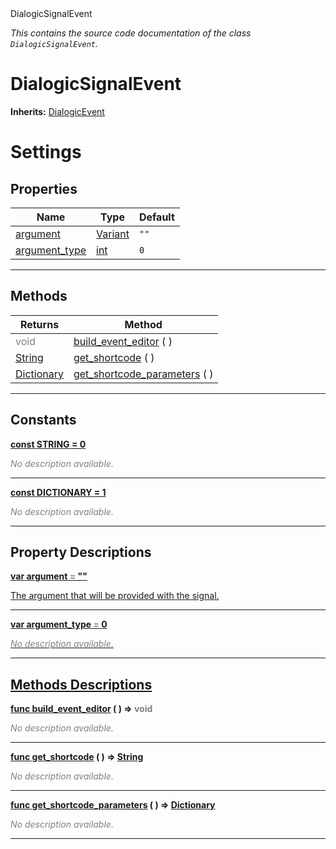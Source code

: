 
<div class="header-banner purple">
<div class="header-label purple">DialogicSignalEvent</div>
</div>

*This contains the source code documentation of the class `DialogicSignalEvent`.*
        
# DialogicSignalEvent
**Inherits:** [DialogicEvent](class_dialogicevent.md)

# Settings
## Properties
Name | Type | Default 
--- | --- | --- 
[<span class="hljs-title">argument</span>](#property-argument) | [Variant](https://docs.godotengine.org/en/latest/classes/class_variant.html#class-variant) |  `""` 
[<span class="hljs-title">argument_type</span>](#property-argument_type) | [int](https://docs.godotengine.org/en/latest/classes/class_int.html#class-int) |  `0` 
--- 

## Methods
Returns | Method 
--- | --- 
<span style = "color: gray">void</span> | [<span class="hljs-title">build_event_editor</span>](#property-build_event_editor) ( ) 
<span class="hljs-attribute">[String](https://docs.godotengine.org/en/latest/classes/class_string.html#class-string)</span> | [<span class="hljs-title">get_shortcode</span>](#property-get_shortcode) ( ) 
<span class="hljs-attribute">[Dictionary](https://docs.godotengine.org/en/latest/classes/class_dictionary.html#class-dictionary)</span> | [<span class="hljs-title">get_shortcode_parameters</span>](#property-get_shortcode_parameters) ( ) 
--- 
## Constants


<a class="header" id="constant-STRING" href="#constant-STRING">**<span class="hljs-attribute">const</span> <span class="hljs-title">STRING</span><span class="hljs-comment"> = 0</span>**</a>



 <span style = "color: gray">*No description available.*</span> 

---


<a class="header" id="constant-DICTIONARY" href="#constant-DICTIONARY">**<span class="hljs-attribute">const</span> <span class="hljs-title">DICTIONARY</span><span class="hljs-comment"> = 1</span>**</a>



 <span style = "color: gray">*No description available.*</span> 

---
## Property Descriptions



<a class="header" id="property-argument" href="#property-argument">**<span class="hljs-attribute">var</span> <span class="hljs-title">argument</span> <span style = "color: gray"> = </span> ""** 



The argument that will be provided with the signal.

---



<a class="header" id="property-argument_type" href="#property-argument_type">**<span class="hljs-attribute">var</span> <span class="hljs-title">argument_type</span> <span style = "color: gray"> = </span> 0** 



 <span style = "color: gray">*No description available.*</span> 

---

## Methods Descriptions



<a class="header" id="method-build_event_editor" href="#method-build_event_editor">**<span class="hljs-attribute">func</span> [<span class="hljs-title">build_event_editor</span>](#property-build_event_editor) ( )</a>  ⇒ <span style = "color: gray">void</span>** 



 <span style = "color: gray">*No description available.*</span> 

---



<a class="header" id="method-get_shortcode" href="#method-get_shortcode">**<span class="hljs-attribute">func</span> [<span class="hljs-title">get_shortcode</span>](#property-get_shortcode) ( )</a>  ⇒ <span class="hljs-attribute">[String](https://docs.godotengine.org/en/latest/classes/class_string.html#class-string)</span>** 



 <span style = "color: gray">*No description available.*</span> 

---



<a class="header" id="method-get_shortcode_parameters" href="#method-get_shortcode_parameters">**<span class="hljs-attribute">func</span> [<span class="hljs-title">get_shortcode_parameters</span>](#property-get_shortcode_parameters) ( )</a>  ⇒ <span class="hljs-attribute">[Dictionary](https://docs.godotengine.org/en/latest/classes/class_dictionary.html#class-dictionary)</span>** 



 <span style = "color: gray">*No description available.*</span> 

---

